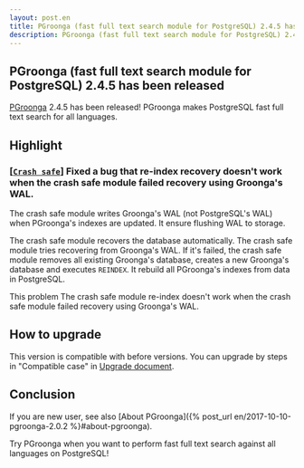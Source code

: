 ```yaml
---
layout: post.en
title: PGroonga (fast full text search module for PostgreSQL) 2.4.5 has been released
description: PGroonga (fast full text search module for PostgreSQL) 2.4.5 has been released!
---
```


## PGroonga (fast full text search module for PostgreSQL) 2.4.5 has been released

[PGroonga](https://pgroonga.github.io/) 2.4.5 has been released! PGroonga makes PostgreSQL fast full text search for all languages.

## Highlight

### [[`Crash safe`](https://pgroonga.github.io/reference/crash-safe.html)] Fixed a bug that re-index recovery doesn't work when the crash safe module failed recovery using Groonga's WAL.

The crash safe module writes Groonga's WAL (not PostgreSQL's WAL) when PGroonga's indexes are updated. It ensure flushing WAL to storage.

The crash safe module recovers the database automatically. The crash safe module tries recovering from Groonga's WAL.
If it's failed, the crash safe module removes all existing Groonga's database, creates a new Groonga's database and executes `REINDEX`. It rebuild all PGroonga's indexes from data in PostgreSQL.

This problem The crash safe module re-index doesn't work when the crash safe module failed recovery using Groonga's WAL.

## How to upgrade

This version is compatible with before versions. You can upgrade by steps in "Compatible case" in [Upgrade document](https://pgroonga.github.io/upgrade/#compatible-case).

## Conclusion

If you are new user, see also [About PGroonga]({% post_url en/2017-10-10-pgroonga-2.0.2 %}#about-pgroonga).

Try PGroonga when you want to perform fast full text search against all languages on PostgreSQL!
